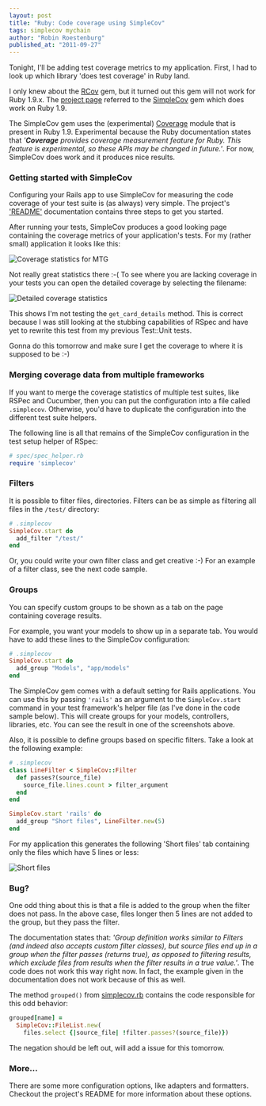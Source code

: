 ```yaml
---
layout: post
title: "Ruby: Code coverage using SimpleCov"
tags: simplecov mychain
author: "Robin Roestenburg"
published_at: "2011-09-27"
---
```


Tonight, I'll be adding test coverage metrics to my application. First, I had to look up which library 'does test coverage' in Ruby land.

I only knew about the [RCov](https://github.com/relevance/rcov) gem, but it turned out this gem will not work for Ruby 1.9.x. The [project page](https://github.com/relevance/rcov) referred to the [SimpleCov](https://github.com/colszowka/simplecov) gem which does work on Ruby 1.9.

The SimpleCov gem uses the (experimental) [Coverage](http://www.ruby-doc.org/ruby-1.9/classes/Coverage.html) module that is present in Ruby 1.9. Experimental because the Ruby documentation states that *'**Coverage** provides coverage measurement feature for Ruby. This feature is experimental, so these APIs may be changed in future.'*. For now, SimpleCov does work and it produces nice results.

### Getting started with SimpleCov
Configuring your Rails app to use SimpleCov for measuring the code coverage of your test suite is (as always) very simple. The project's ['README'](https://github.com/colszowka/simplecov/blob/master/README.md) documentation contains three steps to get you started.

After running your tests, SimpleCov produces a good looking page containing the coverage metrics of your application's tests. For my (rather small) application it looks like this:

![Coverage statistics for MTG](http://farm7.static.flickr.com/6169/6186366988_8e9b86b07f.jpg)

Not really great statistics there :-( To see where you are lacking coverage in your tests you can open the detailed coverage by selecting the filename:

![Detailed coverage statistics](http://farm7.static.flickr.com/6170/6186378742_7d191da856.jpg)

This shows I'm not testing the `get_card_details` method. This is correct because I was still looking at the stubbing capabilities of RSpec and have yet to rewrite this test from my previous Test::Unit tests.

Gonna do this tomorrow and make sure I get the coverage to where it is supposed to be :-)

### Merging coverage data from multiple frameworks
If you want to merge the coverage statistics of multiple test suites, like RSPec and Cucumber, then you can put the configuration into a file called `.simplecov`. Otherwise, you'd have to duplicate the configuration into the different test suite helpers.

The following line is all that remains of the SimpleCov configuration in the test setup helper of RSpec:

~~~ ruby
# spec/spec_helper.rb
require 'simplecov'
~~~

### Filters
It is possible to filter files, directories. Filters can be as simple as filtering all files in the `/test/` directory:

~~~ ruby
# .simplecov
SimpleCov.start do
  add_filter "/test/"
end
~~~

Or, you could write your own filter class and get creative :-) For an example of a  filter class, see the next code sample.

### Groups
You can specify custom groups to be shown as a tab on the page containing coverage results.

For example, you want your models to show up in a separate tab. You would have to add these lines to the SimpleCov configuration:

~~~ ruby
# .simplecov
SimpleCov.start do
  add_group "Models", "app/models"
end
~~~

The SimpleCov gem comes with a default setting for Rails applications. You can use this by passing `'rails'` as an argument to the `SimpleCov.start` command in your test framework's helper file (as I've done in the code sample below). This will create groups for your models, controllers, libraries, etc. You can see the result in one of the screenshots above.

Also, it is possible to define groups based on specific filters. Take a look at the following example:

~~~ ruby
# .simplecov
class LineFilter < SimpleCov::Filter
  def passes?(source_file)
    source_file.lines.count > filter_argument
  end
end

SimpleCov.start 'rails' do
  add_group "Short files", LineFilter.new(5)
end
~~~

For my application this generates the following 'Short files' tab containing only the files which have 5 lines or less:

![Short files](http://farm7.static.flickr.com/6170/6185961537_ff1618d27d.jpg)

### Bug?
One odd thing about this is that a file is added to the group when the filter does not pass. In the above case, files longer then 5 lines are not added to the group, but they pass the filter.

The documentation states that: *'Group definition works similar to Filters (and indeed also accepts custom filter classes), but source files end up in a group when the filter passes (returns true), as opposed to filtering results, which exclude files from results when the filter results in a true value.'*. The code does not work this way right now. In fact, the example given in the documentation does not work because of this as well.

The method `grouped()` from [simplecov.rb](https://github.com/colszowka/simplecov/blob/master/lib/simplecov.rb) contains the code responsible for this odd behavior:

~~~ ruby
grouped[name] =
  SimpleCov::FileList.new(
    files.select {|source_file| !filter.passes?(source_file)})
~~~

The negation should be left out, will add a issue for this tomorrow.

### More...
There are some more configuration options, like adapters and formatters. Checkout the project's README for more information about these options.
